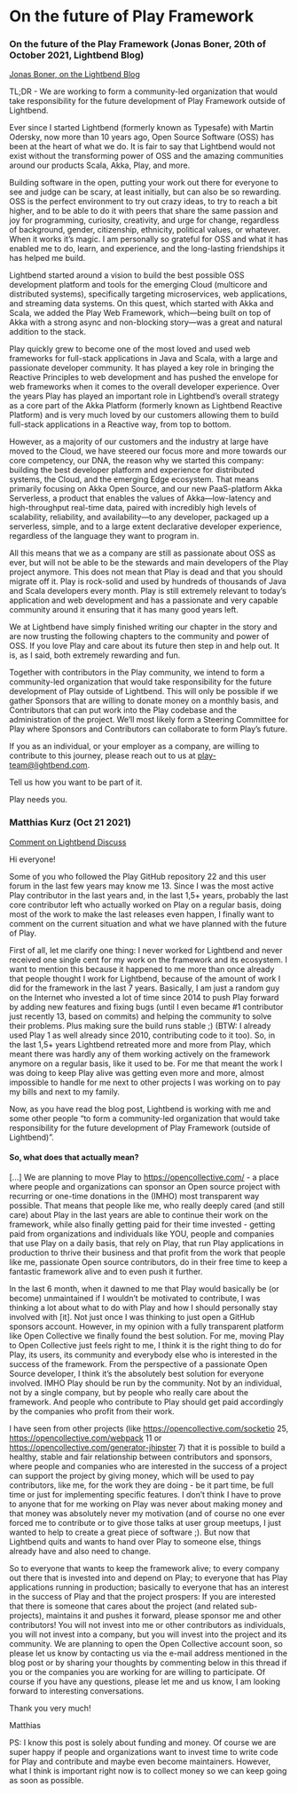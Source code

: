 
# On the future of Play Framework

### On the future of the Play Framework (Jonas Boner, 20th of October 2021, Lightbend Blog)

[Jonas Boner, on the Lightbend Blog](https://www.lightbend.com/blog/on-the-future-of-play-framework)

TL;DR - We are working to form a community-led organization that would take responsibility for the future development of Play Framework outside of Lightbend.

Ever since I started Lightbend (formerly known as Typesafe) with Martin Odersky, now more than 10 years ago, Open Source Software (OSS) has been at the heart of what we do. It is fair to say that Lightbend would not exist without the transforming power of OSS and the amazing communities around our products Scala, Akka, Play, and more.

Building software in the open, putting your work out there for everyone to see and judge can be scary, at least initially, but can also be so rewarding. OSS is the perfect environment to try out crazy ideas, to try to reach a bit higher, and to be able to do it with peers that share the same passion and joy for programming, curiosity, creativity, and urge for change, regardless of background, gender, citizenship, ethnicity, political values, or whatever. When it works it’s magic. I am personally so grateful for OSS and what it has enabled me to do, learn, and experience, and the long-lasting friendships it has helped me build.

Lightbend started around a vision to build the best possible OSS development platform and tools for the emerging Cloud (multicore and distributed systems), specifically targeting microservices, web applications, and streaming data systems. On this quest, which started with Akka and Scala, we added the Play Web Framework, which—being built on top of Akka with a strong async and non-blocking story—was a great and natural addition to the stack.

Play quickly grew to become one of the most loved and used web frameworks for full-stack applications in Java and Scala, with a large and passionate developer community. It has played a key role in bringing the Reactive Principles to web development and has pushed the envelope for web frameworks when it comes to the overall developer experience. Over the years Play has played an important role in Lightbend’s overall strategy as a core part of the Akka Platform (formerly known as Lightbend Reactive Platform) and is very much loved by our customers allowing them to build full-stack applications in a Reactive way, from top to bottom.

However, as a majority of our customers and the industry at large have moved to the Cloud, we have steered our focus more and more towards our core competency, our DNA, the reason why we started this company: building the best developer platform and experience for distributed systems, the Cloud, and the emerging Edge ecosystem. That means primarily focusing on Akka Open Source, and our new PaaS-platform Akka Serverless, a product that enables the values of Akka—low-latency and high-throughput real-time data, paired with incredibly high levels of scalability, reliability, and availability—to any developer, packaged up a serverless, simple, and to a large extent declarative developer experience, regardless of the language they want to program in.

All this means that we as a company are still as passionate about OSS as ever, but will not be able to be the stewards and main developers of the Play project anymore. This does not mean that Play is dead and that you should migrate off it. Play is rock-solid and used by hundreds of thousands of Java and Scala developers every month. Play is still extremely relevant to today’s application and web development and has a passionate and very capable community around it ensuring that it has many good years left.

We at Lightbend have simply finished writing our chapter in the story and are now trusting the following chapters to the community and power of OSS. If you love Play and care about its future then step in and help out. It is, as I said, both extremely rewarding and fun.

Together with contributors in the Play community, we intend to form a community-led organization that would take responsibility for the future development of Play outside of Lightbend. This will only be possible if we gather Sponsors that are willing to donate money on a monthly basis, and Contributors that can put work into the Play codebase and the administration of the project. We’ll most likely form a Steering Committee for Play where Sponsors and Contributors can collaborate to form Play’s future.

If you as an individual, or your employer as a company, are willing to contribute to this journey, please reach out to us at play-team@lightbend.com.

Tell us how you want to be part of it.

Play needs you.


### Matthias Kurz (Oct 21 2021)

[Comment on Lightbend Discuss](https://discuss.lightbend.com/t/on-the-future-of-play-framework/8920/2)

Hi everyone!

Some of you who followed the Play GitHub repository 22 and this user forum in the last few years may know me 13.
Since I was the most active Play contributor in the last years and, in the last 1,5+ years, probably the last core contributor left who actually worked on Play on a regular basis, doing most of the work to make the last releases even happen, I finally want to comment on the current situation and what we have planned with the future of Play.

First of all, let me clarify one thing: I never worked for Lightbend and never received one single cent for my work on the framework and its ecosystem. I want to mention this because it happened to me more than once already that people thought I work for Lightbend, because of the amount of work I did for the framework in the last 7 years. Basically, I am just a random guy on the Internet who invested a lot of time since 2014 to push Play forward by adding new features and fixing bugs (until I even became #1 contributor just recently 13, based on commits) and helping the community to solve their problems. Plus making sure the build runs stable ;) (BTW: I already used Play 1 as well already since 2010, contributing code to it too). So, in the last 1,5+ years Lightbend retreated more and more from Play, which meant there was hardly any of them working actively on the framework anymore on a regular basis, like it used to be. For me that meant the work I was doing to keep Play alive was getting even more and more, almost impossible to handle for me next to other projects I was working on to pay my bills and next to my family.

Now, as you have read the blog post, Lightbend is working with me and some other people “to form a community-led organization that would take responsibility for the future development of Play Framework (outside of Lightbend)”.

#### So, what does that actually mean?

[...] We are planning to move Play to https://opencollective.com/ - a place where people and organizations can sponsor an Open source project with recurring or one-time donations in the (IMHO) most transparent way possible. That means that people like me, who really deeply cared (and still care) about Play in the last years are able to continue their work on the framework, while also finally getting paid for their time invested - getting paid from organizations and individuals like YOU, people and companies that use Play on a daily basis, that rely on Play, that run Play applications in production to thrive their business and that profit from the work that people like me, passionate Open source contributors, do in their free time to keep a fantastic framework alive and to even push it further.

In the last 6 month, when it dawned to me that Play would basically be (or become) unmaintained if I wouldn’t be motivated to contribute, I was thinking a lot about what to do with Play and how I should personally stay involved with [it]. Not just once I was thinking to just open a GitHub sponsors account. However, in my opinion with a fully transparent platform like Open Collective we finally found the best solution. For me, moving Play to Open Collective just feels right to me, I think it is the right thing to do for Play, its users, its community and everybody else who is interested in the success of the framework. From the perspective of a passionate Open Source developer, I think it’s the absolutely best solution for everyone involved. IMHO Play should be run by the community. Not by an individual, not by a single company, but by people who really care about the framework.
And people who contribute to Play should get paid accordingly by the companies who profit from their work.

I have seen from other projects (like https://opencollective.com/socketio 25, https://opencollective.com/webpack 11 or https://opencollective.com/generator-jhipster 7) that it is possible to build a healthy, stable and fair relationship between contributors and sponsors, where people and companies who are interested in the success of a project can support the project by giving money, which will be used to pay contributors, like me, for the work they are doing - be it part time, be full time or just for implementing specific features.
I don’t think I have to prove to anyone that for me working on Play was never about making money and that money was absolutely never my motivation (and of course no one ever forced me to contribute or to give those talks at user group meetups, I just wanted to help to create a great piece of software ;). But now that Lightbend quits and wants to hand over Play to someone else, things already have and also need to change.

So to everyone that wants to keep the framework alive; to every company out there that is invested into and depend on Play; to everyone that has Play applications running in production; basically to everyone that has an interest in the success of Play and that the project prospers:
If you are interested that there is someone that cares about the project (and related sub-projects), maintains it and pushes it forward, please sponsor me and other contributors! You will not invest into me or other contributors as individuals, you will not invest into a company, but you will invest into the project and its community.
We are planning to open the Open Collective account soon, so please let us know by contacting us via the e-mail address mentioned in the blog post or by sharing your thoughts by commenting below in this thread if you or the companies you are working for are willing to participate. Of course if you have any questions, please let me and us know, I am looking forward to interesting conversations.

Thank you very much!

Matthias

PS: I know this post is solely about funding and money. Of course we are super happy if people and organizations want to invest time to write code for Play and contribute and maybe even become maintainers. However, what I think is important right now is to collect money so we can keep going as soon as possible.

